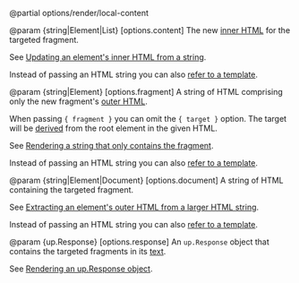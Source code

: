 @partial options/render/local-content

@param {string|Element|List<Node>} [options.content]
  The new [inner HTML](https://developer.mozilla.org/en-US/docs/Web/API/Element/innerHTML)
  for the targeted fragment.

  See [Updating an element's inner HTML from a string](/providing-html#content).

  Instead of passing an HTML string you can also [refer to a template](/templates).

@param {string|Element} [options.fragment]
  A string of HTML comprising only the new fragment's [outer HTML](https://developer.mozilla.org/en-US/docs/Web/API/Element/outerHTML).

  When passing `{ fragment }` you can omit the `{ target }` option.
  The target will be [derived](/target-derivation) from the root element in the given HTML.

  See [Rendering a string that only contains the fragment](/providing-html#fragment).

  Instead of passing an HTML string you can also [refer to a template](/templates).

@param {string|Element|Document} [options.document]
  A string of HTML containing the targeted fragment.

  See [Extracting an element's outer HTML from a larger HTML string](/providing-html#document).

  Instead of passing an HTML string you can also [refer to a template](/templates).

@param {up.Response} [options.response]
  An `up.Response` object that contains the targeted fragments in its [text](/up.Response.prototype.text).

  See [Rendering an up.Response object](/providing-html#response).
